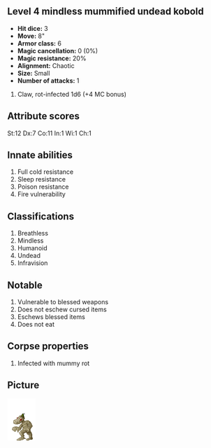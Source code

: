 ## Level 4 mindless mummified undead kobold

- **Hit dice:** 3
- **Move:** 8"
- **Armor class:** 6
- **Magic cancellation:** 0 (0%)
- **Magic resistance:** 20%
- **Alignment:** Chaotic
- **Size:** Small
- **Number of attacks:** 1
1. Claw, rot-infected 1d6 (+4 MC bonus)

## Attribute scores

St:12 Dx:7 Co:11 In:1 Wi:1 Ch:1

## Innate abilities

1. Full cold resistance
2. Sleep resistance
3. Poison resistance
4. Fire vulnerability

## Classifications

1. Breathless
2. Mindless
3. Humanoid
4. Undead
5. Infravision

## Notable

1. Vulnerable to blessed weapons
2. Does not eschew cursed items
3. Eschews blessed items
4. Does not eat

## Corpse properties

1. Infected with mummy rot

## Picture

![Kobold mummy](https://github.com/hyvanmielenpelit/GnollHackTileSet/blob/main/Monsters/kobold_mummy/kobold_mummy.png)
